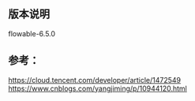## 版本说明
flowable-6.5.0
## 参考：
https://cloud.tencent.com/developer/article/1472549
https://www.cnblogs.com/yangjiming/p/10944120.html